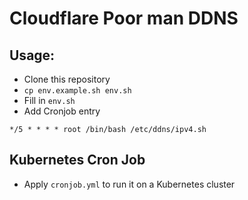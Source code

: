 # Cloudflare Poor man DDNS

## Usage:
- Clone this repository
- `cp env.example.sh env.sh`
- Fill in `env.sh`
- Add Cronjob entry

```cron
*/5 * * * * root /bin/bash /etc/ddns/ipv4.sh
```


## Kubernetes Cron Job
- Apply `cronjob.yml` to run it on a Kubernetes cluster
